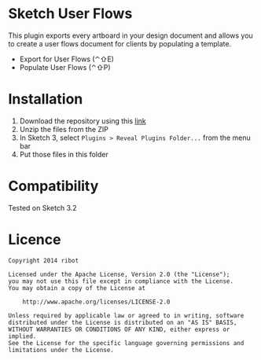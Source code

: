 # Sketch User Flows
This plugin exports every artboard in your design document and allows you to create a user flows document for clients by populating a template.

- Export for User Flows (⌃⇧E)
- Populate User Flows (⌃⇧P)

# Installation
1. Download the repository using this [link](https://github.com/ribot/sketch-linked-images/archive/master.zip)
2. Unzip the files from the ZIP
3. In Sketch 3, select `Plugins > Reveal Plugins Folder...` from the menu bar
4. Put those files in this folder

# Compatibility
Tested on Sketch 3.2

# Licence
```
Copyright 2014 ribot

Licensed under the Apache License, Version 2.0 (the "License");
you may not use this file except in compliance with the License.
You may obtain a copy of the License at

    http://www.apache.org/licenses/LICENSE-2.0

Unless required by applicable law or agreed to in writing, software
distributed under the License is distributed on an "AS IS" BASIS,
WITHOUT WARRANTIES OR CONDITIONS OF ANY KIND, either express or implied.
See the License for the specific language governing permissions and
limitations under the License.
```
